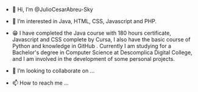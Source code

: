 - 👋 Hi, I’m @JulioCesarAbreu-Sky
- 👀 I’m interested in Java, HTML, CSS, Javascript and PHP.
- 😁 I have completed the Java course with 180 hours certificate, Javascript and CSS complete by Cursa, I also have the basic course of Python and knowledge in GitHub .
Currently I am studying for a Bachelor's degree in Computer Science at Descomplica Digital College, and I am involved in the development of some personal projects.

- 💞️ I’m looking to collaborate on ...
- 📫 How to reach me ...

<!---
JulioCesarAbreu-Sky/JulioCesarAbreu-Sky is a ✨ special ✨ repository because its `README.md` (this file) appears on your GitHub profile.
You can click the Preview link to take a look at your changes.
--->

